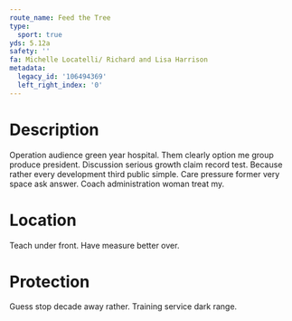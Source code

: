 ```yaml
---
route_name: Feed the Tree
type:
  sport: true
yds: 5.12a
safety: ''
fa: Michelle Locatelli/ Richard and Lisa Harrison
metadata:
  legacy_id: '106494369'
  left_right_index: '0'
---
```

# Description
Operation audience green year hospital. Them clearly option me group produce president. Discussion serious growth claim record test.
Because rather every development third public simple. Care pressure former very space ask answer. Coach administration woman treat my.
# Location
Teach under front. Have measure better over.
# Protection
Guess stop decade away rather. Training service dark range.
